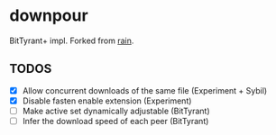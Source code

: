 downpour
====

BitTyrant+ impl. Forked from [rain](https://github.com/cenkalti/rain).

TODOS
--------
- [x] Allow concurrent downloads of the same file (Experiment + Sybil)
- [x] Disable fasten enable extension (Experiment)
- [ ] Make active set dynamically adjustable (BitTyrant)
- [ ] Infer the download speed of each peer (BitTyrant)
